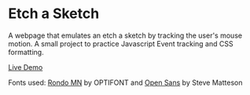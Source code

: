 # Etch a Sketch 
A webpage that emulates an etch a sketch by tracking the user's mouse 
motion. A small project to practice Javascript Event tracking and CSS formatting. 

[Live Demo](https://npwhl.github.io/etch-a-sketch)

Fonts used: 
[Rondo MN](https://fonts.adobe.com/fonts/rondo-mn) by OPTIFONT and
[Open Sans](https://fonts.google.com/specimen/Open+Sans) by Steve Matteson